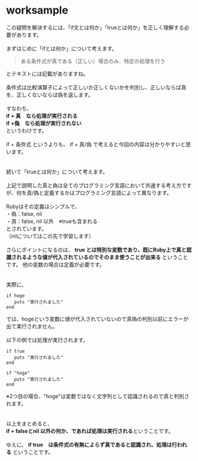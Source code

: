 # worksample
この疑問を解決するには、「if文とは何か」「trueとは何か」を正しく理解する必要があります。  
<br>
まずはじめに「ifとは何か」について考えます。  
>ある条件式が真である（正しい）場合のみ、特定の処理を行う

とテキストには記載がありますね。  
<br>
条件式は比較演算子によって正しいか正しくないかを判別し、正しいならば真を、正しくないならば偽を返します。  
<br>
すなわち、  
**if + 真　なら処理が実行される  
if +偽　なら処理が実行されない**  
というわけです。  
<br>
if + 条件式 というよりも、 if + 真/偽 で考えると今回の内容は分かりやすいと思います。  
<br>
<br>
続いて「trueとは何か」について考えます。  
<br>
上記で説明した真と偽は全てのプログラミング言語において共通する考え方ですが、何を真/偽と定義するかはプログラミング言語によって異なります。  
<br>
Rubyはその定義はシンプルで、  
・偽：false, nil  
・真：false, nil 以外　※trueも含まれる  
とされています。  
（nilについてはこの先で学習します）  
<br>
さらにポイントになるのは、
**true とは特別な変数であり、既にRuby上で真と認識されるような値が代入されているのでそのまま使うことが出来る** ということです。
他の変数の場合は定義が必要です。  
<br>
<br>
実際に、
```
if hoge
   puts "実行されました"
end
```
では、hogeという変数に値が代入されていないので真偽の判別以前にエラーが出て実行されません。  
<br>
以下の例では処理が実行されます。
```
if true
   puts "実行されました"
end
```
```
if "hoge"
   puts "実行されました"
end
```
※2つ目の場合、"hoge"は変数ではなく文字列として認識されるので真と判別されます。  
<br>
<br>
以上をまとめると、  
**if + falseとnil 以外の何か、であれば処理は実行される**ということです。  
<br>
ゆえに、 **if true　は条件式の有無によらず真であると認識され、処理は行われる** ということです。
